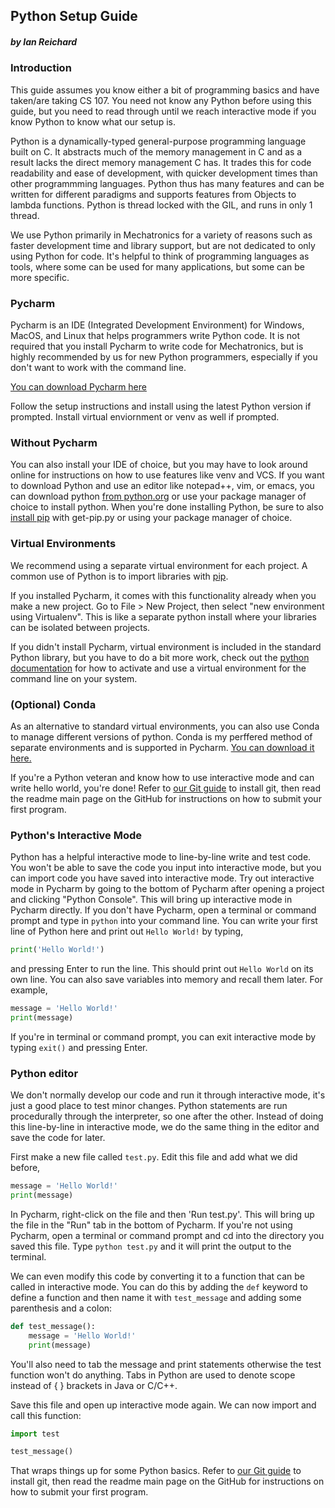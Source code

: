 ## Python Setup Guide
##### by Ian Reichard

### Introduction
This guide assumes you know either a bit of programming basics and have taken/are taking CS 107. You need not know any Python before using this guide, but you need to read through until we reach interactive mode if you know Python to know what our setup is.

Python is a dynamically-typed general-purpose programming language built on C. It abstracts much of the memory management in C and as a result lacks the direct memory management C has. It trades this for code readability and ease of development, with quicker development times than other programmming languages. Python thus has many features and can be written for different paradigms and supports features from Objects to lambda functions. Python is thread locked with the GIL, and runs in only 1 thread.

We use Python primarily in Mechatronics for a variety of reasons such as faster development time and library support, but are not dedicated to only using Python for code. It's helpful to think of programming languages as tools, where some can be used for many applications, but some can be more specific.

### Pycharm
Pycharm is an IDE (Integrated Development Environment) for Windows, MacOS, and Linux that helps programmers write Python code. It is not required that you install Pycharm to write code for Mechatronics, but is highly recommended by us for new Python programmers, especially if you don't want to work with the command line.

[You can download Pycharm here](https://www.jetbrains.com/pycharm/download/#section=windows)

Follow the setup instructions and install using the latest Python version if prompted. Install virtual enviornment or venv as well if prompted.

### Without Pycharm
You can also install your IDE of choice, but you may have to look around online for instructions on how to use features like venv and VCS. If you want to download Python and use an editor like notepad++, vim, or emacs, you can download python [from python.org](https://www.python.org/downloads/) or use your package manager of choice to install python. When you're done installing Python, be sure to also [install pip](https://pip.pypa.io/en/stable/installation/) with get-pip.py or using your package manager of choice.

### Virtual Environments

We recommend using a separate virtual environment for each project. A common use of Python is to import libraries with [pip](https://pip.pypa.io/en/stable/#). 

If you installed Pycharm, it comes with this functionality already when you make a new project.  Go to File > New Project, then select "new environment using Virtualenv". This is like a separate python install where your libraries can be isolated between projects.

If you didn't install Pycharm, virtual environment is included in the standard Python library, but you have to do a bit more work, check out the [python documentation](https://packaging.python.org/guides/installing-using-pip-and-virtual-environments/#creating-a-virtual-environment) for how to activate and use a virtual environment for the command line on your system.

### (Optional) Conda

As an alternative to standard virtual environments, you can also use Conda to manage different versions of python. Conda is my perffered method of separate environments and is supported in Pycharm. [You can download it here.](https://anaconda.org/anaconda/conda)


If you're a Python veteran and know how to use interactive mode and can write hello world, you're done! Refer to [our Git guide](git_guide.md) to install git, then read the readme main page on the GitHub for instructions on how to submit your first program.

### Python's Interactive Mode

Python has a helpful interactive mode to line-by-line write and test code. You won't be able to save the code you input into interactive mode, but you can import code you have saved into interactive mode. Try out interactive mode in Pycharm by going to the bottom of Pycharm after opening a project and clicking "Python Console". This will bring up interactive mode in Pycharm directly. If you don't have Pycharm, open a terminal or command prompt and type in `python` into your command line.  You can write your first line of Python here and print out `Hello World!` by typing,

```python
print('Hello World!')
```

and pressing Enter to run the line. This should print out `Hello World` on its own line.
You can also save variables into memory and recall them later. For example,

```python
message = 'Hello World!'
print(message)
```

If you're in terminal or command prompt, you can exit interactive mode by typing `exit()` and pressing Enter.

### Python editor

We don't normally develop our code and run it through interactive mode, it's just a good place to test minor changes. Python statements are run procedurally through the interpreter, so one after the other. Instead of doing this line-by-line in interactive mode, we do the same thing in the editor and save the code for later.

First make a new file called `test.py`.
Edit this file and add what we did before,

```python
message = 'Hello World!'
print(message)
```

In Pycharm, right-click on the file and then 'Run test.py'. This will bring up the file in the "Run" tab in the bottom of Pycharm. If you're not using Pycharm, open a terminal or command prompt and cd into the directory you saved this file. Type `python test.py` and it will print the output to the terminal.

We can even modify this code by converting it to a function that can be called in interactive mode. You can do this by adding the `def` keyword to define a function and then name it with `test_message` and adding some parenthesis and a colon:

```python
def test_message():
    message = 'Hello World!'
    print(message)
```

You'll also need to tab the message and print statements otherwise the test function won't do anything. Tabs in Python are used to denote scope instead of { } brackets in Java or C/C++. 

Save this file and open up interactive mode again. We can now import and call this function:
```python
import test
```
```python
test_message()
```

That wraps things up for some Python basics. Refer to [our Git guide](git_guide.md) to install git, then read the readme main page on the GitHub for instructions on how to submit your first program.

